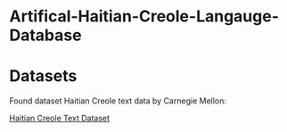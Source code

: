 # Artifical-Haitian-Creole-Langauge-Database

# Datasets

Found dataset Haitian Creole text data by Carnegie Mellon:

[Haitian Creole Text Dataset](http://www.speech.cs.cmu.edu/haitian/text/)
